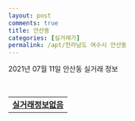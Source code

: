 ```yaml
---
layout: post
comments: true
title: 안산동
categories: [실거래가]
permalink: /apt/전라남도 여수시 안산동
---
```


2021년 07월 11일 안산동 실거래 정보

<script type="text/javascript">
  google.charts.load('current', {'packages':['corechart']});
  google.charts.setOnLoadCallback(drawChart);

  function drawChart() {
    var data = google.visualization.arrayToDataTable([['거래일', '매매', '전월세', '전매'], ['20-07', 10, 7, 0], ['20-08', 10, 6, 0], ['20-09', 15, 3, 0], ['20-10', 7, 10, 0], ['20-11', 17, 8, 0], ['20-12', 14, 6, 0], ['21-01', 4, 8, 0], ['21-02', 8, 5, 0], ['21-03', 13, 5, 0], ['21-04', 10, 6, 0], ['21-05', 12, 6, 0], ['21-06', 9, 7, 0], ['21-07', 0, 1, 0]]);

    var options = {
      title: '최근 1년간 유형별 거래량 추이',
      legend: { position: 'bottom' }
    };

    var chart = new google.visualization.LineChart(document.getElementById('columnchart_material'));
    chart.draw(data, (options));년간 
  }
</script>

<div id="columnchart_material" style="width: 95%; margin-left: -35px; display: block"></div>
<br>
<table>
  <tr>
    <td colspan="4" style="font-weight: bold;"><a href="https://search.naver.com/search.naver?query=안산동 실거래정보없음">실거래정보없음</a></td>
  </tr>
    
</table>
    